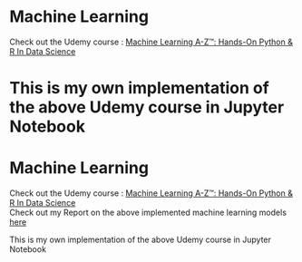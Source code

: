 # Machine Learning
Check out the Udemy course : [Machine Learning A-Z™: Hands-On Python & R In Data Science](https://www.udemy.com/course/machinelearning/)

This is my own implementation of the above Udemy course in Jupyter Notebook
=======
# Machine Learning
Check out the Udemy course : [Machine Learning A-Z™: Hands-On Python & R In Data Science](https://www.udemy.com/course/machinelearning/) \
Check out my Report on the above implemented machine learning models [here](https://docs.google.com/document/d/1rbQgB3CIYMW5h0oNIhheVRWSbjtYVwsNaZTweDyivd8/edit?usp=sharing)

This is my own implementation of the above Udemy course in Jupyter Notebook
